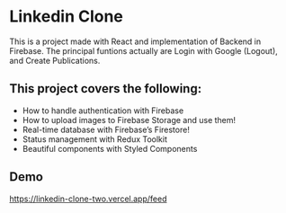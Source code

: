 # Linkedin Clone
This is a project made with React and implementation of Backend in Firebase. The principal funtions actually are Login with Google (Logout), and Create Publications.

## This project covers the following:

 - How to handle authentication with Firebase 
 - How to upload images to Firebase Storage and use them!
 - Real-time database with Firebase’s Firestore!
 - Status management with Redux Toolkit
 - Beautiful components with Styled Components

## Demo
https://linkedin-clone-two.vercel.app/feed
